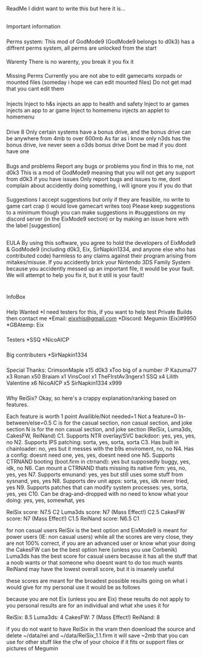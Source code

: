 #
ReadMe
I didnt want to write this but here it is...

##
Important information

###
Perms system:
This mod of GodMode9 (GodMode9 belongs to d0k3) has a
diffrent perms system, all perms are unlocked from the
start

####
Warenty
There is no warenty, you break it you fix it

####
Missing Perms
Currently you are not abe to edit gamecarts xorpads or
mounted files (someday i hope we can edit mounted files)
Do not get mad that you cant edit them

###
Injects
Inject to h&s injects an app to health and safety
Inject to ar games injects an app to ar game
Inject to homemenu injects an applet to homemenu

###
Drive 8
Only certain systems have a bonus drive, and the bonus
drive can be anywhere from 4mb to over 600mb
As far as i know only n3ds has the bonus drive, ive never
seen a o3ds bonus drive
Dont be mad if you dont have one

###
Bugs and problems
Report any bugs or problems you find in this to me, not
d0k3
This is a mod of GodMode9 meaning that you will not get
any support from d0k3 if you have issues
Only report bugs and issues to me, dont complain about
accidently doing something, i will ignore you if you do
that

####
Suggestions
I accept suggestions but only if they are feasible, no
write to game cart crap (i would love gamecart writes
too)
Please keep suggestions to a minimum though
you can make suggestions in #suggestions on my discord server (in the EixMode9 section) or by making an issue here with the label [suggestion]

##
EULA
By using this software, you agree to hold the developers of EixMode9 & GodMode9 (including d0k3, Eix, SirNapkin1334, and anyone else who has contributed code) harmless to any claims against their program arising from mitakes/misuse. If you accidently brick your Nintendo 3DS Family System because you accidently messed up an important file, it would be your fault. We will attempt to help you fix it, but it still is your fault!

#
InfoBox


###
Help Wanted
*I need testers for this, if you want to help test Private
Builds then contact me
*Email: eixxhis@gmail.com
*Discord: Megumin (Eix)#9950
*GBAtemp: Eix

###
Testers
*SSQ
*NicoAICP

###
Big contributers
*SirNapkin1334

###
Special Thanks:
CrimsonMaple x15
d0k3 xToo big of a number :P
Kazuma77 x3
Ronan x50
Braiam x1
VinsCool x1
TheFIrstAv3ngerx1
SSQ x4
Lilith Valentine x6
NicoAICP x5
SirNapkin1334 x999

###
Why ReiSix?
Okay, so here's a crappy explanation/ranking based on features.

Each feature is worth 1 point
Availible/Not needed=1
Not a feature=0
In-between/else=0.5
C is for the casual section, non casual section, and joke section
N is for the non casual section, and joke section
                                    (ReiSix, Luma3ds, CakesFW, ReiNand)
C1. Supports NTR overlay/SVC backdoor: yes, yes, yes, no
N2. Supports IPS patching: sorta, yes, sorta, sorta
C3. Has built in chainloader: no, yes but it messes with the b9s enviroment, no, no
N4. Has a config: doesnt need one, yes, yes, doesnt need one
N5. Supports CTRNAND booting (boot.firm in ctrnand): yes but supposedly buggy, yes, idk, no
N6. Can mount a CTRNAND thats missing its native firm: yes, no, yes, yes
N7. Supports emunand: yes, yes but still uses some stuff from sysnand, yes, yes
N8. Supports dev unit apps: sorta, yes, idk never tried, yes
N9. Supports patches that can modify system processes: yes, sorta, yes, yes
C10. Can be drag-and-dropped with no need to know what your doing: yes, yes, somewhat, yes

ReiSix score: N7.5 C2
Luma3ds score: N7 (Mass Effect!) C2.5
CakesFW score: N7 (Mass Effect!) C1.5
ReiNand score: N6.5 C1

for non casual users ReiSix is the best option
and EixMode9 is meant for power users (IE: non casual users)
while all the scores are very close, they are not 100% correct, if you are an advanced user or know what your doing the CakesFW can be the best option here (unless you use Corbenik)
Luma3ds has the best score for casual users because it has all the stuff that a noob wants or that someone who doesnt want to do too much wants
ReiNand may have the lowest overall score, but it is insanely useful

these scores are meant for the broadest possible results
going on what i would give for my personal use it would be as follows

because you are not Eix (unless you are Eix) these results do not apply to you
personal results are for an individual and what xhe uses it for

ReiSix: 8.5
Luma3ds: 4
CakesFW: 7 (Mass Effect!)
ReiNand: 8

if you do not want to have ReiSix in the vram then download the source and delete ~/data/rei and ~/data/ReiSix_1.1.firm
it will save ~2mb that you can use for other stuff
like the cfw of your choice if it fits
or support files
or pictures of Megumin
